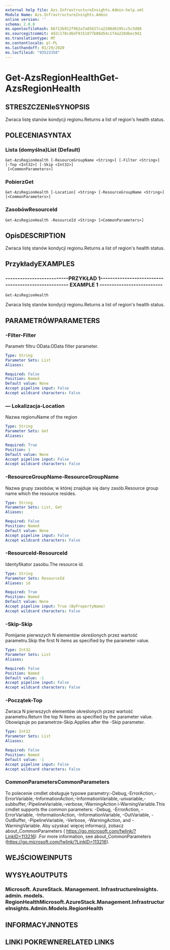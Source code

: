 ```yaml
---
external help file: Azs.InfrastructureInsights.Admin-help.xml
Module Name: Azs.InfrastructureInsights.Admin
online version: ''
schema: 2.0.0
ms.openlocfilehash: b6713b912f962a7a85627ca2280d6195cc5c5d88
ms.sourcegitcommit: 4d2c178cd6df9151877b08d54c1f4a228dbec9d1
ms.translationtype: MT
ms.contentlocale: pl-PL
ms.lasthandoff: 01/29/2020
ms.locfileid: "93523358"
---
```

# <span data-ttu-id="45de6-101">Get-AzsRegionHealth</span><span class="sxs-lookup"><span data-stu-id="45de6-101">Get-AzsRegionHealth</span></span>

## <span data-ttu-id="45de6-102">STRESZCZENIe</span><span class="sxs-lookup"><span data-stu-id="45de6-102">SYNOPSIS</span></span>
<span data-ttu-id="45de6-103">Zwraca listę stanów kondycji regionu.</span><span class="sxs-lookup"><span data-stu-id="45de6-103">Returns a list of region's health status.</span></span>

## <span data-ttu-id="45de6-104">POLECENIA</span><span class="sxs-lookup"><span data-stu-id="45de6-104">SYNTAX</span></span>

### <span data-ttu-id="45de6-105">Lista (domyślna)</span><span class="sxs-lookup"><span data-stu-id="45de6-105">List (Default)</span></span>
```
Get-AzsRegionHealth [-ResourceGroupName <String>] [-Filter <String>] [-Top <Int32>] [-Skip <Int32>]
 [<CommonParameters>]
```

### <span data-ttu-id="45de6-106">Pobierz</span><span class="sxs-lookup"><span data-stu-id="45de6-106">Get</span></span>
```
Get-AzsRegionHealth [-Location] <String> [-ResourceGroupName <String>] [<CommonParameters>]
```

### <span data-ttu-id="45de6-107">Zasobów</span><span class="sxs-lookup"><span data-stu-id="45de6-107">ResourceId</span></span>
```
Get-AzsRegionHealth -ResourceId <String> [<CommonParameters>]
```

## <span data-ttu-id="45de6-108">Opis</span><span class="sxs-lookup"><span data-stu-id="45de6-108">DESCRIPTION</span></span>
<span data-ttu-id="45de6-109">Zwraca listę stanów kondycji regionu.</span><span class="sxs-lookup"><span data-stu-id="45de6-109">Returns a list of region's health status.</span></span>

## <span data-ttu-id="45de6-110">Przykłady</span><span class="sxs-lookup"><span data-stu-id="45de6-110">EXAMPLES</span></span>

### <span data-ttu-id="45de6-111">--------------------------PRZYKŁAD 1--------------------------</span><span class="sxs-lookup"><span data-stu-id="45de6-111">-------------------------- EXAMPLE 1 --------------------------</span></span>
```
Get-AzsRegionHealth
```

<span data-ttu-id="45de6-112">Zwraca listę stanów kondycji regionu.</span><span class="sxs-lookup"><span data-stu-id="45de6-112">Returns a list of region's health status.</span></span>

## <span data-ttu-id="45de6-113">PARAMETRÓW</span><span class="sxs-lookup"><span data-stu-id="45de6-113">PARAMETERS</span></span>

### <span data-ttu-id="45de6-114">-Filter</span><span class="sxs-lookup"><span data-stu-id="45de6-114">-Filter</span></span>
<span data-ttu-id="45de6-115">Parametr filtru OData.</span><span class="sxs-lookup"><span data-stu-id="45de6-115">OData filter parameter.</span></span>

```yaml
Type: String
Parameter Sets: List
Aliases: 

Required: False
Position: Named
Default value: None
Accept pipeline input: False
Accept wildcard characters: False
```

### <span data-ttu-id="45de6-116">— Lokalizacja</span><span class="sxs-lookup"><span data-stu-id="45de6-116">-Location</span></span>
<span data-ttu-id="45de6-117">Nazwa regionu</span><span class="sxs-lookup"><span data-stu-id="45de6-117">Name of the region</span></span>

```yaml
Type: String
Parameter Sets: Get
Aliases: 

Required: True
Position: 1
Default value: None
Accept pipeline input: False
Accept wildcard characters: False
```

### <span data-ttu-id="45de6-118">-ResourceGroupName</span><span class="sxs-lookup"><span data-stu-id="45de6-118">-ResourceGroupName</span></span>
<span data-ttu-id="45de6-119">Nazwa grupy zasobów, w której znajduje się dany zasób.</span><span class="sxs-lookup"><span data-stu-id="45de6-119">Resource group name which the resource resides.</span></span>

```yaml
Type: String
Parameter Sets: List, Get
Aliases: 

Required: False
Position: Named
Default value: None
Accept pipeline input: False
Accept wildcard characters: False
```

### <span data-ttu-id="45de6-120">-ResourceId</span><span class="sxs-lookup"><span data-stu-id="45de6-120">-ResourceId</span></span>
<span data-ttu-id="45de6-121">Identyfikator zasobu.</span><span class="sxs-lookup"><span data-stu-id="45de6-121">The resource id.</span></span>

```yaml
Type: String
Parameter Sets: ResourceId
Aliases: id

Required: True
Position: Named
Default value: None
Accept pipeline input: True (ByPropertyName)
Accept wildcard characters: False
```

### <span data-ttu-id="45de6-122">-Skip</span><span class="sxs-lookup"><span data-stu-id="45de6-122">-Skip</span></span>
<span data-ttu-id="45de6-123">Pomijanie pierwszych N elementów określonych przez wartość parametru.</span><span class="sxs-lookup"><span data-stu-id="45de6-123">Skip the first N items as specified by the parameter value.</span></span>

```yaml
Type: Int32
Parameter Sets: List
Aliases: 

Required: False
Position: Named
Default value: -1
Accept pipeline input: False
Accept wildcard characters: False
```

### <span data-ttu-id="45de6-124">-Początek</span><span class="sxs-lookup"><span data-stu-id="45de6-124">-Top</span></span>
<span data-ttu-id="45de6-125">Zwraca N pierwszych elementów określonych przez wartość parametru.</span><span class="sxs-lookup"><span data-stu-id="45de6-125">Return the top N items as specified by the parameter value.</span></span>
<span data-ttu-id="45de6-126">Obowiązuje po parametrze-Skip.</span><span class="sxs-lookup"><span data-stu-id="45de6-126">Applies after the -Skip parameter.</span></span>

```yaml
Type: Int32
Parameter Sets: List
Aliases: 

Required: False
Position: Named
Default value: -1
Accept pipeline input: False
Accept wildcard characters: False
```

### <span data-ttu-id="45de6-127">CommonParameters</span><span class="sxs-lookup"><span data-stu-id="45de6-127">CommonParameters</span></span>
<span data-ttu-id="45de6-128">To polecenie cmdlet obsługuje typowe parametry:-Debug,-ErrorAction,-ErrorVariable,-InformationAction,-InformationVariable,-unvariable,-subbuffer,-PipelineVariable,-verbose,-WarningAction i-WarningVariable.</span><span class="sxs-lookup"><span data-stu-id="45de6-128">This cmdlet supports the common parameters: -Debug, -ErrorAction, -ErrorVariable, -InformationAction, -InformationVariable, -OutVariable, -OutBuffer, -PipelineVariable, -Verbose, -WarningAction, and -WarningVariable.</span></span> <span data-ttu-id="45de6-129">Aby uzyskać więcej informacji, zobacz about_CommonParameters ( https://go.microsoft.com/fwlink/?LinkID=113216) .</span><span class="sxs-lookup"><span data-stu-id="45de6-129">For more information, see about_CommonParameters (https://go.microsoft.com/fwlink/?LinkID=113216).</span></span>

## <span data-ttu-id="45de6-130">WEJŚCIOWE</span><span class="sxs-lookup"><span data-stu-id="45de6-130">INPUTS</span></span>

## <span data-ttu-id="45de6-131">WYSYŁA</span><span class="sxs-lookup"><span data-stu-id="45de6-131">OUTPUTS</span></span>

### <span data-ttu-id="45de6-132">Microsoft. AzureStack. Management. InfrastructureInsights. admin. models. RegionHealth</span><span class="sxs-lookup"><span data-stu-id="45de6-132">Microsoft.AzureStack.Management.InfrastructureInsights.Admin.Models.RegionHealth</span></span>

## <span data-ttu-id="45de6-133">INFORMACYJN</span><span class="sxs-lookup"><span data-stu-id="45de6-133">NOTES</span></span>

## <span data-ttu-id="45de6-134">LINKI POKREWNE</span><span class="sxs-lookup"><span data-stu-id="45de6-134">RELATED LINKS</span></span>

